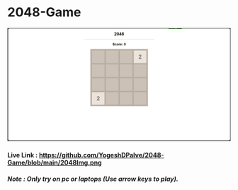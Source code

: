 # 2048-Game
![Image](https://github.com/YogeshDPalve/2048-Game/blob/main/2048Img.png)
#### Live Link : https://github.com/YogeshDPalve/2048-Game/blob/main/2048Img.png
##### Note : Only try on pc or laptops (Use arrow keys to play).
